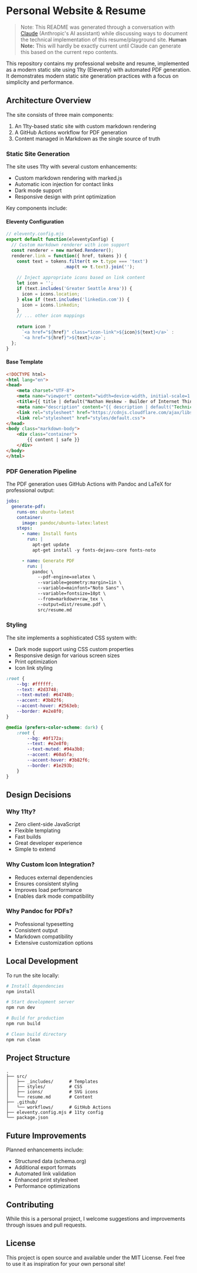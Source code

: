 # Personal Website & Resume

> Note: This README was generated through a conversation with [Claude](https://www.anthropic.com/claude) (Anthropic's AI assistant) while discussing ways to document the technical implementation of this resume/playground site. **Human Note:** This will hardly be exactly current until Claude can generate this based on the current repo contents.

This repository contains my professional website and resume, implemented as a modern static site using 11ty (Eleventy) with automated PDF generation. It demonstrates modern static site generation practices with a focus on simplicity and performance.

## Architecture Overview

The site consists of three main components:
1. An 11ty-based static site with custom markdown rendering
1. A GitHub Actions workflow for PDF generation
1. Content managed in Markdown as the single source of truth

### Static Site Generation

The site uses 11ty with several custom enhancements:
- Custom markdown rendering with marked.js
- Automatic icon injection for contact links
- Dark mode support
- Responsive design with print optimization

Key components include:

#### Eleventy Configuration
```javascript
// eleventy.config.mjs
export default function(eleventyConfig) {
  // Custom markdown renderer with icon support
  const renderer = new marked.Renderer();
  renderer.link = function({ href, tokens }) {
    const text = tokens.filter(t => t.type === 'text')
                      .map(t => t.text).join('');
    
    // Inject appropriate icons based on link content
    let icon = '';
    if (text.includes('Greater Seattle Area')) {
      icon = icons.location;
    } else if (text.includes('linkedin.com')) {
      icon = icons.linkedin;
    }
    // ... other icon mappings
    
    return icon ? 
      `<a href="${href}" class="icon-link">${icon}${text}</a>` : 
      `<a href="${href}">${text}</a>`;
  };
}
```

#### Base Template
```html
<!DOCTYPE html>
<html lang="en">
<head>
    <meta charset="UTF-8">
    <meta name="viewport" content="width=device-width, initial-scale=1.0">
    <title>{{ title | default("Nathan Heskew - Builder of Internet Things") }}</title>
    <meta name="description" content="{{ description | default("Technical leader specializing in secure, high-performance software") }}">
    <link rel="stylesheet" href="https://cdnjs.cloudflare.com/ajax/libs/github-markdown-css/5.2.0/github-markdown.min.css">
    <link rel="stylesheet" href="styles/default.css">
</head>
<body class="markdown-body">
    <div class="container">
        {{ content | safe }}
    </div>
</body>
</html>
```

### PDF Generation Pipeline

The PDF generation uses GitHub Actions with Pandoc and LaTeX for professional output:

```yaml
jobs:
  generate-pdf:
    runs-on: ubuntu-latest
    container:
      image: pandoc/ubuntu-latex:latest
    steps:
      - name: Install fonts
        run: |
          apt-get update
          apt-get install -y fonts-dejavu-core fonts-noto

      - name: Generate PDF
        run: |
          pandoc \
            --pdf-engine=xelatex \
            --variable=geometry:margin=1in \
            --variable=mainfont="Noto Sans" \
            --variable=fontsize=10pt \
            --from=markdown+raw_tex \
            --output=dist/resume.pdf \
            src/resume.md
```

### Styling

The site implements a sophisticated CSS system with:
- Dark mode support using CSS custom properties
- Responsive design for various screen sizes
- Print optimization
- Icon link styling

```css
:root {
    --bg: #ffffff;
    --text: #2d3748;
    --text-muted: #64748b;
    --accent: #3b82f6;
    --accent-hover: #2563eb;
    --border: #e2e8f0;
}

@media (prefers-color-scheme: dark) {
    :root {
        --bg: #0f172a;
        --text: #e2e8f0;
        --text-muted: #94a3b8;
        --accent: #60a5fa;
        --accent-hover: #3b82f6;
        --border: #1e293b;
    }
}
```

## Design Decisions

### Why 11ty?
- Zero client-side JavaScript
- Flexible templating
- Fast builds
- Great developer experience
- Simple to extend

### Why Custom Icon Integration?
- Reduces external dependencies
- Ensures consistent styling
- Improves load performance
- Enables dark mode compatibility

### Why Pandoc for PDFs?
- Professional typesetting
- Consistent output
- Markdown compatibility
- Extensive customization options

## Local Development

To run the site locally:

```bash
# Install dependencies
npm install

# Start development server
npm run dev

# Build for production
npm run build

# Clean build directory
npm run clean
```

## Project Structure
```
.
├── src/
│   ├── _includes/      # Templates
│   ├── styles/         # CSS
│   ├── icons/          # SVG icons
│   └── resume.md       # Content
├── .github/
│   └── workflows/      # GitHub Actions
├── eleventy.config.mjs # 11ty config
└── package.json
```

## Future Improvements

Planned enhancements include:
- Structured data (schema.org)
- Additional export formats
- Automated link validation
- Enhanced print stylesheet
- Performance optimizations

## Contributing

While this is a personal project, I welcome suggestions and improvements through issues and pull requests.

## License

This project is open source and available under the MIT License. Feel free to use it as inspiration for your own personal site!